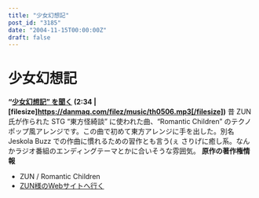 ```yaml
---
title: "少女幻想記"
post_id: "3185"
date: "2004-11-15T00:00:00Z"
draft: false
---
```


# 少女幻想記

**“[少女幻想記” を聞く](/filez/music/th0506.mp3) (2:34 | [filesize]https://danmaq.com/filez/music/th0506.mp3[/filesize])** 昔 ZUN 氏が作られた STG “東方怪綺談” に使われた曲、“Romantic Children” のテクノポップ風アレンジです。この曲で初めて東方アレンジに手を出した。別名 Jeskola Buzz での作曲に慣れるための習作とも言う(ぇ さりげに癒し系。なんかラジオ番組のエンディングテーマとかに合いそうな雰囲気。  **原作の著作権情報**

  * ZUN / Romantic Children
  * [ZUN様のWebサイトへ行く](http://www16.big.or.jp/%7Ezun/)
